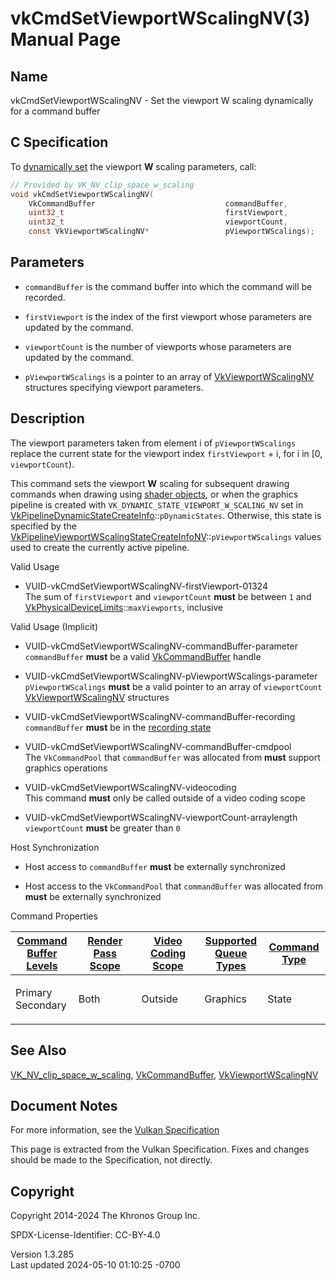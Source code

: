 # vkCmdSetViewportWScalingNV(3) Manual Page

## Name

vkCmdSetViewportWScalingNV - Set the viewport W scaling dynamically for
a command buffer



## <a href="#_c_specification" class="anchor"></a>C Specification

To <a
href="https://registry.khronos.org/vulkan/specs/1.3-extensions/html/vkspec.html#pipelines-dynamic-state"
target="_blank" rel="noopener">dynamically set</a> the viewport **W**
scaling parameters, call:

``` c
// Provided by VK_NV_clip_space_w_scaling
void vkCmdSetViewportWScalingNV(
    VkCommandBuffer                             commandBuffer,
    uint32_t                                    firstViewport,
    uint32_t                                    viewportCount,
    const VkViewportWScalingNV*                 pViewportWScalings);
```

## <a href="#_parameters" class="anchor"></a>Parameters

- `commandBuffer` is the command buffer into which the command will be
  recorded.

- `firstViewport` is the index of the first viewport whose parameters
  are updated by the command.

- `viewportCount` is the number of viewports whose parameters are
  updated by the command.

- `pViewportWScalings` is a pointer to an array of
  [VkViewportWScalingNV](https://registry.khronos.org/vulkan/specs/1.3-extensions/man/html/VkViewportWScalingNV.html) structures
  specifying viewport parameters.

## <a href="#_description" class="anchor"></a>Description

The viewport parameters taken from element i of `pViewportWScalings`
replace the current state for the viewport index `firstViewport` + i,
for i in \[0, `viewportCount`).

This command sets the viewport **W** scaling for subsequent drawing
commands when drawing using <a
href="https://registry.khronos.org/vulkan/specs/1.3-extensions/html/vkspec.html#shaders-objects"
target="_blank" rel="noopener">shader objects</a>, or when the graphics
pipeline is created with `VK_DYNAMIC_STATE_VIEWPORT_W_SCALING_NV` set in
[VkPipelineDynamicStateCreateInfo](https://registry.khronos.org/vulkan/specs/1.3-extensions/man/html/VkPipelineDynamicStateCreateInfo.html)::`pDynamicStates`.
Otherwise, this state is specified by the
[VkPipelineViewportWScalingStateCreateInfoNV](https://registry.khronos.org/vulkan/specs/1.3-extensions/man/html/VkPipelineViewportWScalingStateCreateInfoNV.html)::`pViewportWScalings`
values used to create the currently active pipeline.

Valid Usage

- <a href="#VUID-vkCmdSetViewportWScalingNV-firstViewport-01324"
  id="VUID-vkCmdSetViewportWScalingNV-firstViewport-01324"></a>
  VUID-vkCmdSetViewportWScalingNV-firstViewport-01324  
  The sum of `firstViewport` and `viewportCount` **must** be between `1`
  and
  [VkPhysicalDeviceLimits](https://registry.khronos.org/vulkan/specs/1.3-extensions/man/html/VkPhysicalDeviceLimits.html)::`maxViewports`,
  inclusive

Valid Usage (Implicit)

- <a href="#VUID-vkCmdSetViewportWScalingNV-commandBuffer-parameter"
  id="VUID-vkCmdSetViewportWScalingNV-commandBuffer-parameter"></a>
  VUID-vkCmdSetViewportWScalingNV-commandBuffer-parameter  
  `commandBuffer` **must** be a valid
  [VkCommandBuffer](https://registry.khronos.org/vulkan/specs/1.3-extensions/man/html/VkCommandBuffer.html) handle

- <a href="#VUID-vkCmdSetViewportWScalingNV-pViewportWScalings-parameter"
  id="VUID-vkCmdSetViewportWScalingNV-pViewportWScalings-parameter"></a>
  VUID-vkCmdSetViewportWScalingNV-pViewportWScalings-parameter  
  `pViewportWScalings` **must** be a valid pointer to an array of
  `viewportCount` [VkViewportWScalingNV](https://registry.khronos.org/vulkan/specs/1.3-extensions/man/html/VkViewportWScalingNV.html)
  structures

- <a href="#VUID-vkCmdSetViewportWScalingNV-commandBuffer-recording"
  id="VUID-vkCmdSetViewportWScalingNV-commandBuffer-recording"></a>
  VUID-vkCmdSetViewportWScalingNV-commandBuffer-recording  
  `commandBuffer` **must** be in the [recording
  state](#commandbuffers-lifecycle)

- <a href="#VUID-vkCmdSetViewportWScalingNV-commandBuffer-cmdpool"
  id="VUID-vkCmdSetViewportWScalingNV-commandBuffer-cmdpool"></a>
  VUID-vkCmdSetViewportWScalingNV-commandBuffer-cmdpool  
  The `VkCommandPool` that `commandBuffer` was allocated from **must**
  support graphics operations

- <a href="#VUID-vkCmdSetViewportWScalingNV-videocoding"
  id="VUID-vkCmdSetViewportWScalingNV-videocoding"></a>
  VUID-vkCmdSetViewportWScalingNV-videocoding  
  This command **must** only be called outside of a video coding scope

- <a href="#VUID-vkCmdSetViewportWScalingNV-viewportCount-arraylength"
  id="VUID-vkCmdSetViewportWScalingNV-viewportCount-arraylength"></a>
  VUID-vkCmdSetViewportWScalingNV-viewportCount-arraylength  
  `viewportCount` **must** be greater than `0`

Host Synchronization

- Host access to `commandBuffer` **must** be externally synchronized

- Host access to the `VkCommandPool` that `commandBuffer` was allocated
  from **must** be externally synchronized

Command Properties

<table class="tableblock frame-all grid-all stretch">
<colgroup>
<col style="width: 20%" />
<col style="width: 20%" />
<col style="width: 20%" />
<col style="width: 20%" />
<col style="width: 20%" />
</colgroup>
<thead>
<tr class="header">
<th class="tableblock halign-left valign-top"><a
href="#VkCommandBufferLevel">Command Buffer Levels</a></th>
<th class="tableblock halign-left valign-top"><a
href="#vkCmdBeginRenderPass">Render Pass Scope</a></th>
<th class="tableblock halign-left valign-top"><a
href="#vkCmdBeginVideoCodingKHR">Video Coding Scope</a></th>
<th class="tableblock halign-left valign-top"><a
href="#VkQueueFlagBits">Supported Queue Types</a></th>
<th class="tableblock halign-left valign-top"><a
href="#fundamentals-queueoperation-command-types">Command Type</a></th>
</tr>
</thead>
<tbody>
<tr class="odd">
<td class="tableblock halign-left valign-top"><p>Primary<br />
Secondary</p></td>
<td class="tableblock halign-left valign-top"><p>Both</p></td>
<td class="tableblock halign-left valign-top"><p>Outside</p></td>
<td class="tableblock halign-left valign-top"><p>Graphics</p></td>
<td class="tableblock halign-left valign-top"><p>State</p></td>
</tr>
</tbody>
</table>

## <a href="#_see_also" class="anchor"></a>See Also

[VK_NV_clip_space_w_scaling](https://registry.khronos.org/vulkan/specs/1.3-extensions/man/html/VK_NV_clip_space_w_scaling.html),
[VkCommandBuffer](https://registry.khronos.org/vulkan/specs/1.3-extensions/man/html/VkCommandBuffer.html),
[VkViewportWScalingNV](https://registry.khronos.org/vulkan/specs/1.3-extensions/man/html/VkViewportWScalingNV.html)

## <a href="#_document_notes" class="anchor"></a>Document Notes

For more information, see the <a
href="https://registry.khronos.org/vulkan/specs/1.3-extensions/html/vkspec.html#vkCmdSetViewportWScalingNV"
target="_blank" rel="noopener">Vulkan Specification</a>

This page is extracted from the Vulkan Specification. Fixes and changes
should be made to the Specification, not directly.

## <a href="#_copyright" class="anchor"></a>Copyright

Copyright 2014-2024 The Khronos Group Inc.

SPDX-License-Identifier: CC-BY-4.0

Version 1.3.285  
Last updated 2024-05-10 01:10:25 -0700
